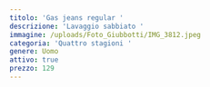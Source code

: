 ```yaml
---
titolo: 'Gas jeans regular '
descrizione: 'Lavaggio sabbiato '
immagine: /uploads/Foto_Giubbotti/IMG_3812.jpeg
categoria: 'Quattro stagioni '
genere: Uomo
attivo: true
prezzo: 129
---
```


